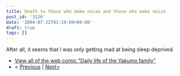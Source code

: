 ```yaml
---
title: Death to those who make noise and those who make noise
post_id: '3126'
date: '2004-07-22T01:19:00+09:00'
draft: true
tags: []
---
```


After all, it seems that I was only getting mad at being sleep deprived.

*   [View all of the web comic "Daily life of the Yakumo family"](/tag/yakumo-family?order=ASC)
*   < [Previous](/3124) | [Next>](/3127)
